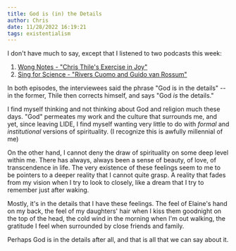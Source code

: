 ```yaml
---
title: God is (in) the Details
author: Chris
date: 11/28/2022 16:19:21 
tags: existentialism
---
```


I don't have much to say, except that I listened to two podcasts this week:

1. [Wong Notes - "Chris Thile's Exercise in Joy"](https://www.premierguitar.com/podcast/wong-notes/chris-thile-cory-wong-interview)
2. [Sing for Science - "Rivers Cuomo and Guido van Rossum"](https://www.singforscience.org/episodes/rivers-cuomo-guido-van-rossum)

In both episodes, the interviewees said the phrase "God is in the details" -- in the former, Thile then corrects himself, and says "God *is* the details."

I find myself thinking and not thinking about God and religion much these days. "God" permeates my work and the culture that surrounds me, and yet, since leaving LIDE, I find myself wanting very little to do with *formal* and *institutional* versions of spirituality. (I recognize this is awfully millennial of me)

On the other hand, I cannot deny the draw of spirituality on some deep level within me. There has always, always been a sense of beauty, of love, of transcendence in life. The very existence of these feelings seem to me to be pointers to a deeper reality that I cannot quite grasp. A reality that fades from my vision when I try to look to closely, like a dream that I try to remember just after waking.

Mostly, it's in the details that I have these feelings. The feel of Elaine's hand on my back, the feel of my daughters' hair when I kiss them goodnight on the top of the head, the cold wind in the morning when I'm out walking, the gratitude I feel when surrounded by close friends and family.

Perhaps God is in the details after all, and that is all that we can say about it.